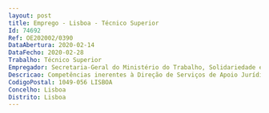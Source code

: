 ```yaml
--- 
layout: post
title: Emprego - Lisboa - Técnico Superior
Id: 74692
Ref: OE202002/0390
DataAbertura: 2020-02-14
DataFecho: 2020-02-28
Trabalho: Técnico Superior
Empregador: Secretaria-Geral do Ministério do Trabalho, Solidariedade e Segurança Social
Descricao: Competências inerentes à Direção de Serviços de Apoio Jurídico e Contencioso, previstas no artigo 5.º da Portaria n.º 139 2015, de 20 05, nomeadamente a) Dar o apoio jurídico e contencioso a todos os organismos do respetivo ministério b) Elaborar estudos, pareceres e informações de caráter jurídico c) Intervir nos processos de contencioso administrativo, acompanhando a respetiva tramitação d) Participar na preparação, elaboração e análise de projetos de diplomas legais, produzindo, quando tal lhe seja determinado, os prévios estudos jurídicos e) Emitir, quando tal lhe seja determinado, parecer que habilite os membros do Governo a proferir decisão em processos disciplinares, de sindicância e inquéritos f) Prestar a colaboração adequada que lhe for solicitada pelo Ministério Público nas ações judiciais que este intervenha em nome do Estado g) Propor a difusão pelos serviços do Ministério das decisões proferidas pelos tribunais administrativos nos processos que acompanhe e que revelem interesse direto para o Ministério.
CodigoPostal: 1049-056 LISBOA
Concelho: Lisboa
Distrito: Lisboa
--- 
```

